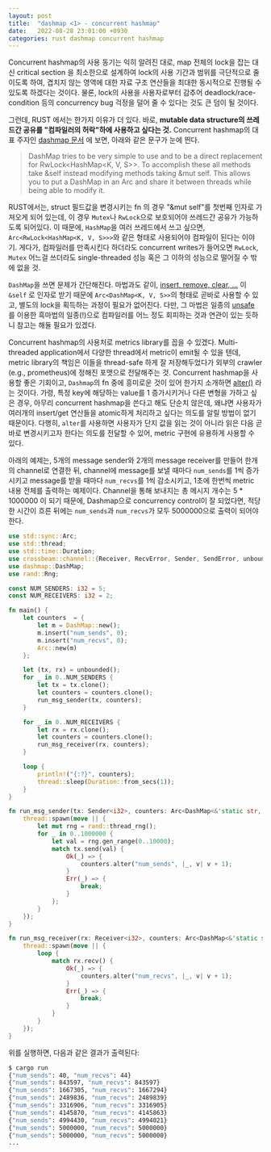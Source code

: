 ```yaml
---
layout: post
title:  "dashmap <1> - concurrent hashmap"
date:   2022-08-28 23:01:00 +0930
categories: rust dashmap concurrent hashmap
---
```


Concurrent hashmap의 사용 동기는 익히 알려진 대로, map 전체의 lock을 잡는 대신 
critical section 을 최소한으로 설계하여 lock의 사용 기간과 범위를 
극단적으로 줄이도록 하여, 겹치지 않는 영역에 대한 자료 구조 연산들을 최대한 동시적으로
진행될 수 있도록 하겠다는 것이다. 물론, lock의 사용을 사용자로부터 감추어 deadlock/race-condition 
등의 concurrency bug 걱정을 덜어 줄 수 있다는 것도 큰 덤이 될 것이다.

그런데, RUST 에서는 한가지 이유가 더 있다. 바로, **mutable data structure의 
쓰레드간 공유를 "컴파일러의 허락"하에 사용하고 싶다는 것.** Concurrent hashmap의
대표 주자인 [dashmap 문서](https://docs.rs/dashmap/latest/dashmap/struct.DashMap.html) 에 보면,
아래와 같은 문구가 눈에 띈다.

> DashMap tries to be very simple to use and to be a direct replacement 
> for RwLock<HashMap<K, V, S>>. To accomplish these all methods take &self 
> instead modifying methods taking &mut self. This allows you to put a 
> DashMap in an Arc<T> and share it between threads while being able to 
> modify it.

RUST에서는, struct 필드값을 변경시키는 fn 의 경우 "&mut self"를 첫번째 인자로 가져오게 
되어 있는데, 이 경우 `Mutex`나 `RwLock`으로 보호되어야 쓰레드간 공유가 가능하도록 되어있다.
이 때문에, `HashMap`을 여러 쓰레드에서 쓰고 싶으면, `Arc<RwLock<HashMap<K, V, S>>>`와
같은 형태로 사용되어야 컴파일이 된다는 이야기. 게다가, 컴파일러를 만족시킨다 하더라도 concurrent
writes가 들어오면 `RwLock`, `Mutex` 어느걸 쓰더라도 single-threaded 성능 혹은 그 이하의 성능으로
떨어질 수 밖에 없을 것.

`DashMap`을 쓰면 문제가 간단해진다. 마법과도 같이, [insert, remove, clear, ...](https://github.com/xacrimon/dashmap/blob/master/src/lib.rs#L403)
이 `&self` 로 인자로 받기 때문에 `Arc<DashMap<K, V, S>>`의 형태로 곧바로 사용할 수 있고,
별도의 lock을 획득하는 과정이 필요가 없어진다. 다만, 그 마법은 일종의 [unsafe](https://github.com/xacrimon/dashmap/blob/459db7ac6f3d0b46f507cb724dd9bb0ce389f4ae/src/lib.rs#L850) 를 
이용한 흑마법의 일종(!)으로 컴파일러를 어느 정도 회피하는 것과 연관이 있는 듯하니 참고는 해둘 필요가 있겠다.

Concurrent hashmap의 사용처로 metrics library를 꼽을 수 있겠다.
Multi-threaded application에서 다양한 thread에서 metric이 emit될 수 
있을 텐데, metric library의 책임은 이들을 thread-safe 하게 잘 저장해두었다가
외부의 crawler (e.g., prometheus)에 정해진 포맷으로 전달해주는 것.
Concurrent hashmap을 사용할 좋은 기회이고, `Dashmap`의 fn 중에 흥미로운 것이 있어
한가지 소개하면 [alter()](https://docs.rs/dashmap/latest/dashmap/struct.DashMap.html#method.alter) 라는
것이다. 가령, 특정 key에 해당하는 value를 1 증가시키거나 다른 변형을 가하고 싶은 경우,
아무리 concurrent hashmap을 쓴다고 해도 단순치 않은데, 왜냐면 사용자가 여러개의 
insert/get 연산들을 atomic하게 처리하고 싶다는 의도를 알릴 방법이 없기 때문이다. 
다행히, `alter`를 사용하면 사용자가 단지 값을 읽는 것이 아니라 읽은 다음 곧바로 변경시키고자 한다는
의도를 전달할 수 있어, metric 구현에 유용하게 사용할 수 있다.

아래의 예제는,
5개의 message sender와 2개의 message receiver를 만들어 한개의 channel로 연결한 뒤,
channel에 message를 보낼 때마다 `num_sends`를 1씩 증가시키고
message를 받을 때마다 `num_recvs`를 1씩 감소시키고,
1초에 한번씩 metric 내용 전체를 출력하는 예제이다.
Channel을 통해 보내지는 총 메시지 개수는 5 * 1000000 이 되기 때문에, 
Dashmap으로 concurrency control이 잘 되었다면, 
적당한 시간이 흐른 뒤에는 `num_sends`과 `num_recvs`가 모두 5000000으로 출력이
되어야 한다.



```rust
use std::sync::Arc;
use std::thread;
use std::time::Duration;
use crossbeam::channel::{Receiver, RecvError, Sender, SendError, unbounded};
use dashmap::DashMap;
use rand::Rng;

const NUM_SENDERS: i32 = 5;
const NUM_RECEIVERS: i32 = 2;

fn main() {
    let counters  = {
        let m = DashMap::new();
        m.insert("num_sends", 0);
        m.insert("num_recvs", 0);
        Arc::new(m)
    };

    let (tx, rx) = unbounded();
    for _ in 0..NUM_SENDERS {
        let tx = tx.clone();
        let counters = counters.clone();
        run_msg_sender(tx, counters);
    }

    for _ in 0..NUM_RECEIVERS {
        let rx = rx.clone();
        let counters = counters.clone();
        run_msg_receiver(rx, counters);
    }

    loop {
        println!("{:?}", counters);
        thread::sleep(Duration::from_secs(1));
    }
}

fn run_msg_sender(tx: Sender<i32>, counters: Arc<DashMap<&'static str, i32>>) {
    thread::spawn(move || {
        let mut rng = rand::thread_rng();
        for _ in 0..1000000 {
            let val = rng.gen_range(0..10000);
            match tx.send(val) {
                Ok(_) => {
                    counters.alter("num_sends", |_, v| v + 1);
                }
                Err(_) => {
                    break;
                }
            };
        }
    });
}

fn run_msg_receiver(rx: Receiver<i32>, counters: Arc<DashMap<&'static str, i32>>) {
    thread::spawn(move || {
        loop {
            match rx.recv() {
                Ok(_) => {
                    counters.alter("num_recvs", |_, v| v + 1);
                }
                Err(_) => {
                    break;
                }
            }
        }
    });
}
```

위를 실행하면, 다음과 같은 결과가 출력된다:
```bash
$ cargo run
{"num_sends": 40, "num_recvs": 44}
{"num_sends": 843597, "num_recvs": 843597}
{"num_sends": 1667305, "num_recvs": 1667294}
{"num_sends": 2489836, "num_recvs": 2489839}
{"num_sends": 3316906, "num_recvs": 3316905}
{"num_sends": 4145870, "num_recvs": 4145863}
{"num_sends": 4994430, "num_recvs": 4994021}
{"num_sends": 5000000, "num_recvs": 5000000}
{"num_sends": 5000000, "num_recvs": 5000000}
...
```